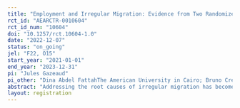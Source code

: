 ```yaml
---
title: "Employment and Irregular Migration: Evidence from Two Randomized Controlled Trials in Egypt"
rct_id: "AEARCTR-0010604"
rct_id_num: "10604"
doi: "10.1257/rct.10604-1.0"
date: "2022-12-07"
status: "on_going"
jel: "F22, O15"
start_year: "2021-01-01"
end_year: "2023-12-31"
pi: "Jules Gazeaud"
pi_other: "Dina Abdel FattahThe American University in Cairo; Bruno CreponCREST; Ahmed ElsayedJ-PAL MENA"
abstract: "Addressing the root causes of irregular migration has become a key policy priority in Europe. The EU Emergency Trust Fund for Africa (EUTF) was launched in 2015 with a budget of 5 billion euros to support projects aiming at deterring irregular migration flows from 26 origin countries. One of these projects is implemented by the Egyptian Micro, Small and Medium Enterprises Development Agency (MSMEDA) and targets unemployed youth in areas with the highest outflows of irregular migrants. We implement two randomized evaluations to assess whether (i) cash-for-work opportunities, and (ii) training and employment support have the intended effects on the direct beneficiaries and their relatives (household decision-maker, other household members, children, and friends). We assess impacts on people’s preferences and attitudes towards migration, irregular migration, as well as changes in their situation, aspirations, and expectations. "
layout: registration
---
```


